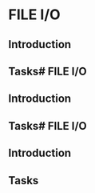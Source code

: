 # FILE I/O

## Introduction

## Tasks# FILE I/O

## Introduction

## Tasks# FILE I/O

## Introduction

## Tasks
